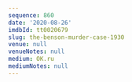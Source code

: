 ```yaml
---
sequence: 860
date: '2020-08-26'
imdbId: tt0020679
slug: the-benson-murder-case-1930
venue: null
venueNotes: null
medium: OK.ru
mediumNotes: null
---
```


